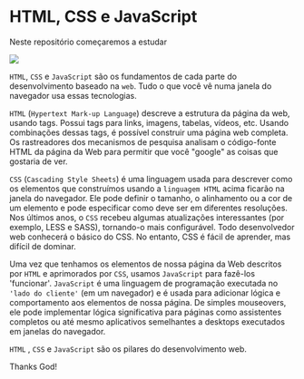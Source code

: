 # HTML, CSS e JavaScript

Neste repositório começaremos a estudar 

![](https://www.juicymedia.co.uk/application/files/4615/1838/4923/html_css_js.png)


`HTML`, `CSS` e `JavaScript` são os fundamentos de cada parte do desenvolvimento baseado na `web`. Tudo o que você vê numa janela do navegador usa essas tecnologias.

`HTML` (`Hypertext Mark-up Language`) descreve a estrutura da página da web, usando tags. Possui tags para links, imagens, tabelas, vídeos, etc. Usando combinações dessas tags, é possível construir uma página web completa. Os rastreadores dos mecanismos de pesquisa analisam o código-fonte HTML da página da Web para permitir que você "google" as coisas que gostaria de ver.

`CSS` (`Cascading Style Sheets`) é uma linguagem usada para descrever como os elementos que construímos usando a `linguagem HTML` acima ficarão na janela do navegador. Ele pode definir o tamanho, o alinhamento ou a cor de um elemento e pode especificar como deve ser em diferentes resoluções. Nos últimos anos, o `CSS` recebeu algumas atualizações interessantes (por exemplo, LESS e SASS), tornando-o mais configurável. Todo desenvolvedor web conhecerá o básico do CSS. No entanto, CSS é fácil de aprender, mas difícil de dominar.

Uma vez que tenhamos os elementos de nossa página da Web descritos por `HTML` e aprimorados por `CSS`, usamos `JavaScript` para fazê-los 'funcionar'. `JavaScript` é uma linguagem de programação executada no `'lado do cliente'` (em um navegador) e é usada para adicionar lógica e comportamento aos elementos de nossa página. De simples mouseovers, ele pode implementar lógica significativa para páginas como assistentes completos ou até mesmo aplicativos semelhantes a desktops executados em janelas do navegador.

`HTML` , `CSS` e `JavaScript` são os pilares do desenvolvimento web.



Thanks God!